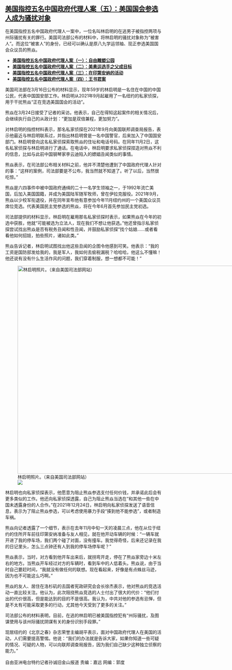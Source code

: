 <!--1648237260000-->
[美国指控五名中国政府代理人案（五）：美国国会参选人成为骚扰对象](https://www.rfa.org/mandarin/yataibaodao/junshiwaijiao/sc-03252022153430.html)
------

<p>在美国指控五名中国政府代理人一案中，一位名叫林启明的在逃男子被指控两项与州际骚扰有关的罪行。美国司法部公布的材料中，将林启明的骚扰对象称为“被害人”。而这位“被害人”的身份，已经可以确认是原八九学运领袖、现正参选美国国会众议员的熊焱。</p><ul><li><strong><a href="https://www.rfa.org/mandarin/yataibaodao/zhengzhi/sc2-03172022130643.html">美国指控五名中国政府代理人案（一）：自由雕塑公园</a></strong></li><li><strong><a href="https://www.rfa.org/mandarin/yataibaodao/zhengzhi/sc2-03182022134052.html">美国指控五名中国政府代理人案（二）：美奥运选手之父成目标</a></strong></li><li><a href="https://www.rfa.org/mandarin/yataibaodao/junshiwaijiao/sc-03212022152606.html"><strong>美国指控五名中国政府代理人案（三）：在印第安纳的活动</strong></a></li><li><a href="https://www.rfa.org/mandarin/yataibaodao/junshiwaijiao/sc-03242022151342.html"><strong>美国指控五名中国政府代理人案（四）：王书君案</strong></a></li></ul><p>美国司法部在3月16日公布的材料显示，现年59岁的林启明是一名住在中国的中国公民，代表中国国安部工作。林启明从2021年9月起雇用了一名纽约的私家侦探，用于干扰熊焱“正在竞选美国国会的活动”。</p><p>熊焱在3月24日接受了记者的采访。他表示，自己在得知这起案件的相关情况后，会继续执行自己的从政计划：“更加是双倍兼程，更加努力”。</p><p>对林启明的指控材料表示，那名私家侦探在2021年9月向美国联邦调查局报告，表示他最近与林启明联系过，并指出林启明曾是一名中国警官，后来加入了中国国安部门。林启明曾向这名私家侦探索取熊焱的住址和电话号码。在同年11月2日，这名私家侦探与林启明进行了通话。在电话中，林启明要求私家侦探捏造对熊焱不利的信息，比如与此前中国钢琴家李云迪陷入的嫖娼丑闻类似的事情。</p><p>熊焱表示，在司法部公布相关材料之前，他并不清楚他遭到了中国政府代理人针对的事：“这样的案例，司法部要是不公布，我当然就不知道了。听了以后，当然很吃惊。”</p><p>熊焱是六四事件中被中国政府通缉的二十一名学生领袖之一，于1992年流亡美国，后加入美国国籍，并成为美国陆军随军牧师，曾在伊拉克服役。2021年9月，熊焱以少校军衔退役，并在同年宣布他有意参加今年11月纽约州的一个美国众议员席位竞选。代表美国民主党参选的熊焱，将在今年6月首先参加民主党初选。</p><p>司法部提供的材料显示，林启明在雇用那名私家侦探时表示，如果熊焱在今年的初选中获胜，他就“可能被选为立法人，现在我们不想让他获选。”他还曾指示私家侦探尝试找出熊焱是否有税务丑闻和性丑闻，并鼓励私家侦探“找个姑娘……或者看看他如何招妓，拍些照片，诸如此类。”</p><p>熊焱告诉记者，林启明试图找出他这些丑闻的企图令他感到可笑。他表示：“我的工资是国防部发给我的，我是军人，我如何去偷税漏税？哈哈哈，他这么不懂嘛！他还说有没有什么生活作风的问题，我们穿着制服，想一想都不可能！”</p><p><figure class="image-richtext image-inline captioned" style="width:742px;"><img alt="林启明照片。（来自美国司法部网站）" height="670" src="https://www.rfa.org/mandarin/yataibaodao/junshiwaijiao/sc-03252022153430.html/m0325-sc2.png/@@images/04a0732f-82cb-4b71-bd8d-f118cdb37ce2.png" title="2" width="742"/><figcaption class="image-caption">林启明照片。（来自美国司法部网站）</figcaption><small></small><div id="zoomattribute"><a data-caption="林启明照片。（来自美国司法部网站）" data-fancybox="" href="https://www.rfa.org/mandarin/yataibaodao/junshiwaijiao/sc-03252022153430.html/m0325-sc2.png" id="single_image" title="林启明照片。（来自美国司法部网站）"><img src="/++plone++rfa-resources/img/icon-zoom.png"/></a></div></figure></p><p>林启明也向私家侦探表示，他愿意为阻止熊焱参选支付任何价钱，并承诺此后会有更多类似的工作。他还向私家侦探透露，自己为阻止熊焱当选在“和其他一些在中国未透露身份的人合作。”在2021年12月24日，林启明向私家侦探发送了语音信息，表示为了阻止熊焱参选，可以考虑使用暴力手段“揍到他不能参选”，或者制造车祸。</p><p>熊焱向记者透露了一个细节，表示在去年11月中旬一天的凌晨三点，他在从位于纽约的住所开车前往印第安纳准备与友人相见，就在他开动车辆的时候：“一辆车就开进了我的停车场，我们两个碰了对面，没有撞车。我觉得奇怪，后来还记录在我的日记里头，怎么三点钟还有人到我的停车场停车呢？”</p><p>熊焱表示，当时，对方看到他开车出来后，就拐弯开走，停在了熊焱家旁边十米左右的地方。当熊焱开车经过对方的车辆时，看到车中的人低着头。熊焱说，由于当时自己要赶时间，“我就没有做任何的联想。现在看起来，好像是有点蛛丝马迹，因为也不可能这么巧啊。”</p><p>熊焱的友人、居住在洛杉矶的去国者宪政研究会会长徐杰表示，他对熊焱的竞选活动一直比较关注。他认为，此次阻挠熊焱竞选的人士付出了很大的代价：“他们付出的代价很高，但是能达到的目的不是很高。我认为，中共对他的参选有忌惮，但是不太有可能采取更多的行动，尤其他今天受到了更多的关注。”</p><p>司法部公布的材料表明，目前，在逃的林启明已被美国指控犯有“州际骚扰，及图谋使用与该州际骚扰阴谋有关的身份识别手段罪。”</p><p>现居纽约的《北京之春》杂志荣誉主编胡平表示，面对中国政府代理人在美国的活动，人们需要提高警惕。他说：“我们的办法就是告诉大家，如果你知道一些可疑的情况、可疑的人物，可以向联邦调查局报告，因为我们自己缺少这种独立侦察的能力。”<br/><br/>自由亚洲电台特约记者孙诚旧金山报道 责编：嘉远 网编：郭度</p><p></p>
